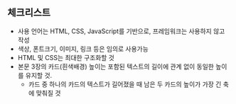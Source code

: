 ## 체크리스트

- 사용 언어는 HTML, CSS, JavaScript를 기반으로, 프레임워크는 사용하지 않고 작성
- 색상, 폰트크기, 이미지, 링크 등은 임의로 사용가능
- HTML 및 CSS는 최대한 구조화할 것
- 본문 3장의 카드(흰색배경) 높이는 포함된 텍스트의 길이에 관계 없이 동일한 높이를 유지할 것.
  - 카드 중 하나의 카드의 텍스트가 길어졌을 때 남은 두 카드의 높이가 가장 긴 축에 맞춰질 것

